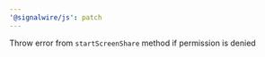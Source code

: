 ```yaml
---
'@signalwire/js': patch
---
```


Throw error from `startScreenShare` method if permission is denied
